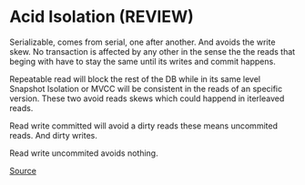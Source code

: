 # Acid Isolation (REVIEW)
Serializable, comes from serial, one after another. And avoids the write skew. No transaction is affected by any other in the sense the the reads that beging with have to stay the same until its writes and commit happens.

Repeatable read will block the rest of the DB while in its same level Snapshot Isolation or MVCC will be consistent in the reads of an specific version. These two avoid reads skews which could happend in iterleaved reads.

Read write committed will avoid a dirty reads these means uncommited reads. And dirty writes.

Read write uncommited avoids nothing.

[Source](https://www.youtube.com/watch?v=5ZjhNTM8XU8)

[Author]: martin_kleppman.md

[link]: serializability_on_a_triangule.md